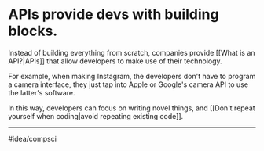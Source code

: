 # APIs provide devs with building blocks.
Instead of building everything from scratch, companies provide [[What is an API?|APIs]] that allow developers to make use of their technology. 

For example, when making Instagram, the developers don't have to program a camera interface, they just tap into Apple or Google's camera API to use the latter's software. 

In this way, developers can focus on writing novel things, and [[Don't repeat yourself when coding|avoid repeating existing code]]. 

---
#idea/compsci 

[1]: https://www.howtogeek.com/343877/what-is-an-api/